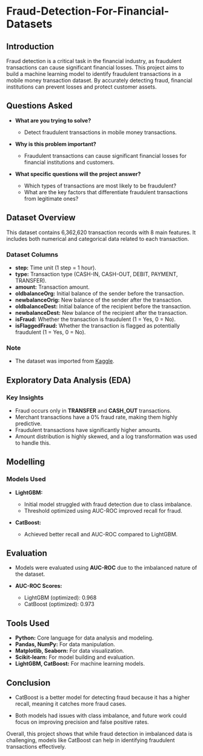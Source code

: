 # Fraud-Detection-For-Financial-Datasets

## Introduction

Fraud detection is a critical task in the financial industry, as fraudulent transactions can cause significant financial losses. This project aims to build a machine learning model to identify fraudulent transactions in a mobile money transaction dataset. By accurately detecting fraud, financial institutions can prevent losses and protect customer assets.

## Questions Asked

* **What are you trying to solve?**

  * Detect fraudulent transactions in mobile money transactions.
* **Why is this problem important?**

  * Fraudulent transactions can cause significant financial losses for financial institutions and customers.
* **What specific questions will the project answer?**

  * Which types of transactions are most likely to be fraudulent?
  * What are the key factors that differentiate fraudulent transactions from legitimate ones?

## Dataset Overview

This dataset contains 6,362,620 transaction records with 8 main features. It includes both numerical and categorical data related to each transaction.

### Dataset Columns

* **step:** Time unit (1 step = 1 hour).
* **type:** Transaction type (CASH-IN, CASH-OUT, DEBIT, PAYMENT, TRANSFER).
* **amount:** Transaction amount.
* **oldbalanceOrg:** Initial balance of the sender before the transaction.
* **newbalanceOrig:** New balance of the sender after the transaction.
* **oldbalanceDest:** Initial balance of the recipient before the transaction.
* **newbalanceDest:** New balance of the recipient after the transaction.
* **isFraud:** Whether the transaction is fraudulent (1 = Yes, 0 = No).
* **isFlaggedFraud:** Whether the transaction is flagged as potentially fraudulent (1 = Yes, 0 = No).

### Note

* The dataset was imported from [Kaggle](https://www.kaggle.com/datasets/ealaxi/paysim1).

## Exploratory Data Analysis (EDA)

### Key Insights

* Fraud occurs only in **TRANSFER** and **CASH\_OUT** transactions.
* Merchant transactions have a 0% fraud rate, making them highly predictive.
* Fraudulent transactions have significantly higher amounts.
* Amount distribution is highly skewed, and a log transformation was used to handle this.

## Modelling

### Models Used

* **LightGBM:**

  * Initial model struggled with fraud detection due to class imbalance.
  * Threshold optimized using AUC-ROC improved recall for fraud.

* **CatBoost:**

  * Achieved better recall and AUC-ROC compared to LightGBM.

## Evaluation

* Models were evaluated using **AUC-ROC** due to the imbalanced nature of the dataset.
* **AUC-ROC Scores:**

  * LightGBM (optimized): 0.968
  * CatBoost (optimized): 0.973

## Tools Used

* **Python:** Core language for data analysis and modeling.
* **Pandas, NumPy:** For data manipulation.
* **Matplotlib, Seaborn:** For data visualization.
* **Scikit-learn:** For model building and evaluation.
* **LightGBM, CatBoost:** For machine learning models.

## Conclusion

* CatBoost is a better model for detecting fraud because it has a higher recall, meaning it catches more fraud cases.

* Both models had issues with class imbalance, and future work could focus on improving precision and false positive rates.

Overall, this project shows that while fraud detection in imbalanced data is challenging, models like CatBoost can help in identifying fraudulent transactions effectively.

